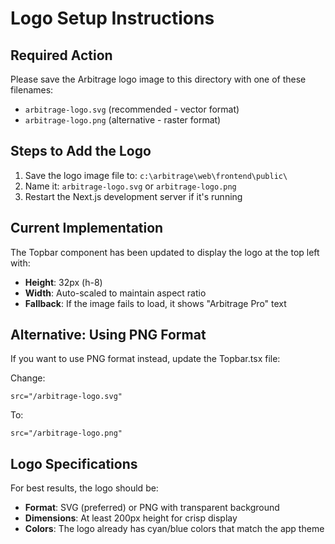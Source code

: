 # Logo Setup Instructions

## Required Action

Please save the Arbitrage logo image to this directory with one of these filenames:

- `arbitrage-logo.svg` (recommended - vector format)
- `arbitrage-logo.png` (alternative - raster format)

## Steps to Add the Logo

1. Save the logo image file to: `c:\arbitrage\web\frontend\public\`
2. Name it: `arbitrage-logo.svg` or `arbitrage-logo.png`
3. Restart the Next.js development server if it's running

## Current Implementation

The Topbar component has been updated to display the logo at the top left with:
- **Height**: 32px (h-8)
- **Width**: Auto-scaled to maintain aspect ratio
- **Fallback**: If the image fails to load, it shows "Arbitrage Pro" text

## Alternative: Using PNG Format

If you want to use PNG format instead, update the Topbar.tsx file:

Change:
```tsx
src="/arbitrage-logo.svg"
```

To:
```tsx
src="/arbitrage-logo.png"
```

## Logo Specifications

For best results, the logo should be:
- **Format**: SVG (preferred) or PNG with transparent background
- **Dimensions**: At least 200px height for crisp display
- **Colors**: The logo already has cyan/blue colors that match the app theme
